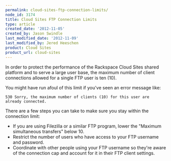 ```yaml
---
permalink: cloud-sites-ftp-connection-limits/
node_id: 3174
title: Cloud Sites FTP Connection Limits
type: article
created_date: '2012-11-05'
created_by: Jason Swindle
last_modified_date: '2012-11-09'
last_modified_by: Jered Heeschen
product: Cloud Sites
product_url: cloud-sites
---
```


In order to protect the performance of the Rackspace Cloud Sites shared
platform and to serve a large user base, the maximum number of client
connections allowed for a single FTP user is ten (10).

You might have run afoul of this limit if you've seen an error message
like:

    530 Sorry, the maximum number of clients (10) for this user are already connected.

There are a few steps you can take to make sure you stay within the
connection limit:

-   If you are using Filezilla or a similar FTP program, lower the
    "Maximum simultaneous transfers" below 10.
-   Restrict the number of users who have access to your FTP username
    and password.
-   Coordinate with other people using your FTP username so they're
    aware of the connection cap and account for it in their FTP
    client settings.


